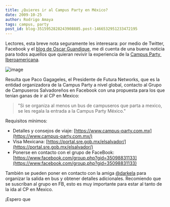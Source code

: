 ```yaml
---
title: ¿Quieres ir al Campus Party en México?
date: 2009-10-25
author: Rodrigo Amaya
tags: campus, party
post_id: blog-3515952828243908885.post-1466532951233472195
---
```


Lectores, esta breve nota seguramente les interesara: por medio de Twitter, Facebook y el [blog de Oscar Guandique](https://blog.realactionsoft.com/2009/10/campus-party-mexico-mas-cerca-de-ls.html), me di cuenta de una buena noticia para todos aquellos que quieran revivir la experiencia de la [Campus Party  Iberoamericana](https://www.srbyte.com/2008/10/campus-party-iberoamerica.html).

![image](https://4.bp.blogspot.com/_ayvorITawE4/SuUdHF1MRCI/AAAAAAAACNc/BeVmLTYJ7kk/s320/logo_campuspartymx2.gif)    

Resulta que Paco Gagageles, el Presidente de Futura Networks, que es la entidad organizadora de la Campus Party a nivel global, contacto al Grupo de Campuseros Salvadoreños en Facebook con una propuesta para los que tenian ganas de ir al CP en Mexico:

> "Si
> se organiza al menos un bus de campuseros que parta a mexico, se les regala la entrada a la
> Campus Party México."

Requisitos mínimos:

- Detalles y consejos de viaje: [https://www.campus-party.com.mx](https://www.campus-party.com.mx/)
- Visa Mexicana: [https://portal.sre.gob.mx/elsalvador/](https://portal.sre.gob.mx/elsalvador/)
- Ponerse en contacto con el grupo de FaceBook: [https://www.facebook.com/group.php?gid=35098831133](https://www.facebook.com/group.php?gid=35098831133)

También se pueden poner en contacto con la amiga [@darkela](https://twitter.com/darkela) para organizar la salida en bus y obtener detalles adicionales. Recomiendo que se suscriban al grupo en FB, esto es muy importante para estar al tanto de la ida al CP en Mexico.

¡Espero que